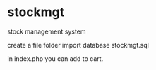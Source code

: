 # stockmgt
stock management system

create a file folder
import database stockmgt.sql

in index.php you can  add to cart.

